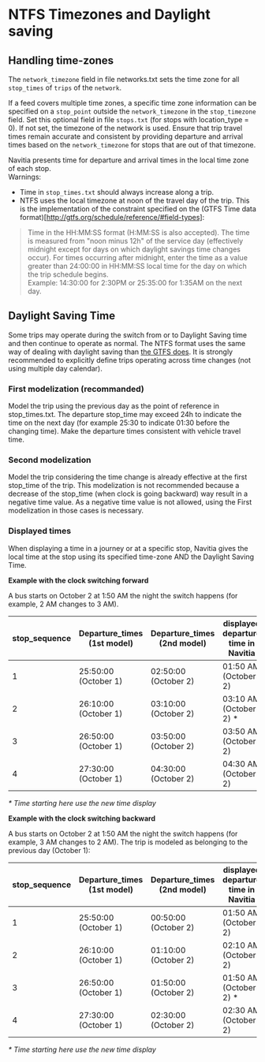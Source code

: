 NTFS Timezones and Daylight saving
=================

## Handling time-zones

The `network_timezone` field in file networks.txt sets the time zone for all `stop_times` of `trips` of the `network`. 

If a feed covers multiple time zones, a specific time zone information can be specified on a `stop_point` outside the `network_timezone` in the `stop_timezone` field. Set this optional field in file `stops.txt` (for stops with location_type = 0). If not set, the timezone of the network is used. Ensure that trip travel times remain accurate and consistent by providing departure and arrival times based on the `network_timezone` for stops that are out of that timezone.

Navitia presents time for departure and arrival times in the local time zone of each stop. \
Warnings: 
- Time in `stop_times.txt` should always increase along a trip. 
- NTFS uses the local timezone at noon of the travel day of the trip. This is the implementation of the constraint specified on the (GTFS Time data format)[http://gtfs.org/schedule/reference/#field-types]:
> Time in the HH:MM:SS format (H:MM:SS is also accepted). The time is measured from "noon minus 12h" of the service day (effectively midnight except for days on which daylight savings time changes occur). For times occurring after midnight, enter the time as a value greater than 24:00:00 in HH:MM:SS local time for the day on which the trip schedule begins. \
Example: 14:30:00 for 2:30PM or 25:35:00 for 1:35AM on the next day.


## Daylight Saving Time
Some trips may operate during the switch from or to Daylight Saving time and then continue to operate as normal. The NTFS format uses the same way of dealing with daylight saving than [the GTFS does](https://support.google.com/transitpartners/answer/7074707).
It is strongly recommended to explicitly define trips operating across time changes (not using multiple day calendar).

### First modelization (recommanded)

Model the trip using the previous day as the point of reference in stop_times.txt. The departure stop_time may exceed 24h to indicate the time on the next day (for example 25:30 to indicate 01:30 before the changing time).
Make the departure times consistent with vehicle travel time. 

### Second modelization

Model the trip considering the time change is already effective at the first stop_time of the trip. This modelization is not recommended because a decrease of the stop_time (when clock is going backward) way result in a negative time value. As a negative time value is not allowed, using the First modelization in those cases is necessary. 

### Displayed times

When displaying a time in a journey or at a specific stop, Navitia gives the local time at the stop using its specified time-zone AND the Daylight Saving Time.

**Example with the clock switching forward**

A bus starts on October 2 at 1:50 AM the night the switch happens (for example, 2 AM changes to 3 AM). 

stop_sequence | Departure_times (1st model) | Departure_times (2nd model) | displayed departure time in Navitia
--- | --- | --- | ---
1 | 25:50:00 (October 1) | 02:50:00 (October 2) | 01:50 AM (October 2)
2 | 26:10:00 (October 1) | 03:10:00 (October 2) | 03:10 AM (October 2) *
3 | 26:50:00 (October 1) | 03:50:00 (October 2) | 03:50 AM (October 2)
4 | 27:30:00 (October 1) | 04:30:00 (October 2) | 04:30 AM (October 2)

_\* Time starting here use the new time display_

**Example with the clock switching backward**

A bus starts on October 2 at 1:50 AM the night the switch happens (for example, 3 AM changes to 2 AM). The trip is modeled as belonging to the previous day (October 1):

stop_sequence | Departure_times (1st model) | Departure_times (2nd model) | displayed departure time in Navitia
--- | --- | --- | ---
1 | 25:50:00 (October 1) | 00:50:00 (October 2) | 01:50 AM (October 2)
2 | 26:10:00 (October 1) | 01:10:00 (October 2) | 02:10 AM (October 2) 
3 | 26:50:00 (October 1) | 01:50:00 (October 2) | 01:50 AM (October 2) *
4 | 27:30:00 (October 1) | 02:30:00 (October 2) | 02:30 AM (October 2)

_\* Time starting here use the new time display_
